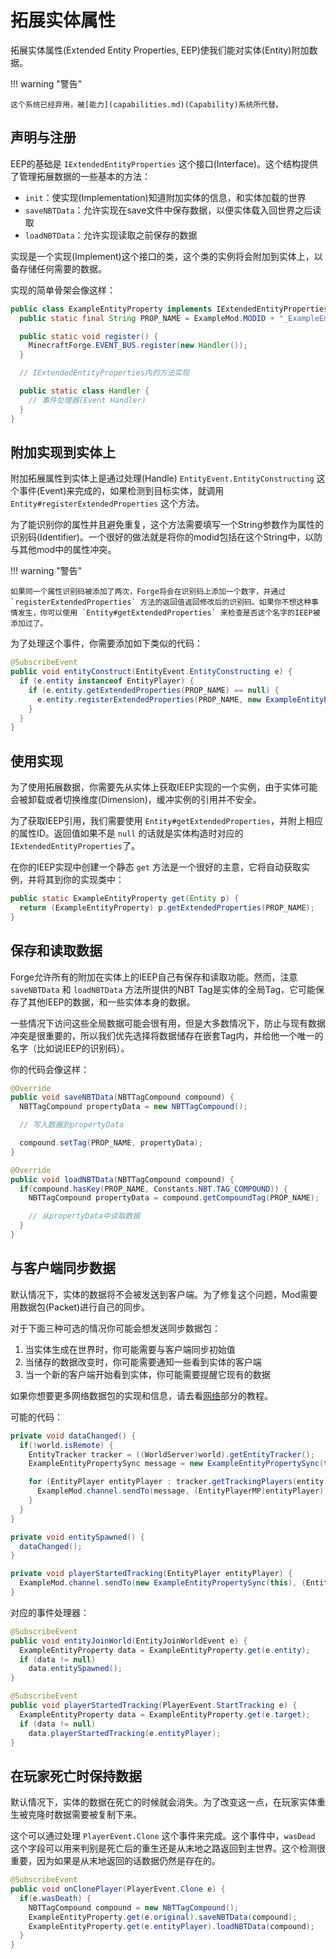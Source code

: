 拓展实体属性
===========

拓展实体属性(Extended Entity Properties, EEP)使我们能对实体(Entity)附加数据。

!!! warning "警告"

	这个系统已经弃用，被[能力](capabilities.md)(Capability)系统所代替。

声明与注册
---------

EEP的基础是 `IExtendedEntityProperties` 这个接口(Interface)。这个结构提供了管理拓展数据的一些基本的方法：

- `init`：使实现(Implementation)知道附加实体的信息，和实体加载的世界
- `saveNBTData`：允许实现在save文件中保存数据，以便实体载入回世界之后读取
- `loadNBTData`：允许实现读取之前保存的数据

实现是一个实现(Implement)这个接口的类，这个类的实例将会附加到实体上，以备存储任何需要的数据。

实现的简单骨架会像这样：

```java
public class ExampleEntityProperty implements IExtendedEntityProperties {
  public static final String PROP_NAME = ExampleMod.MODID + "_ExampleEntityData";

  public static void register() {
    MinecraftForge.EVENT_BUS.register(new Handler());
  }

  // IExtendedEntityProperties内的方法实现

  public static class Handler {
    // 事件处理器(Event Handler)
  }
}
```

附加实现到实体上
--------------

附加拓展属性到实体上是通过处理(Handle) `EntityEvent.EntityConstructing` 这个事件(Event)来完成的，如果检测到目标实体，就调用 `Entity#registerExtendedProperties` 这个方法。

为了能识别你的属性并且避免重复，这个方法需要填写一个String参数作为属性的识别码(Identifier)。一个很好的做法就是将你的modid包括在这个String中，以防与其他mod中的属性冲突。

!!! warning "警告"

	如果同一个属性识别码被添加了两次，Forge将会在识别码上添加一个数字，并通过 `registerExtendedProperties` 方法的返回值返回修改后的识别码。如果你不想这种事情发生，你可以使用 `Entity#getExtendedProperties` 来检查是否这个名字的IEEP被添加过了。

为了处理这个事件，你需要添加如下类似的代码：

```java
@SubscribeEvent
public void entityConstruct(EntityEvent.EntityConstructing e) {
  if (e.entity instanceof EntityPlayer) {
    if (e.entity.getExtendedProperties(PROP_NAME) == null) {
      e.entity.registerExtendedProperties(PROP_NAME, new ExampleEntityProperty());
    }
  }
}
```

使用实现
-------

为了使用拓展数据，你需要先从实体上获取IEEP实现的一个实例，由于实体可能会被卸载或者切换维度(Dimension)，缓冲实例的引用并不安全。

为了获取IEEP引用，我们需要使用 `Entity#getExtendedProperties`，并附上相应的属性ID。返回值如果不是 `null` 的话就是实体构造时对应的 `IExtendedEntityProperties`了。

在你的IEEP实现中创建一个静态 `get` 方法是一个很好的主意，它将自动获取实例，并将其到你的实现类中：

```java
public static ExampleEntityProperty get(Entity p) {
  return (ExampleEntityProperty) p.getExtendedProperties(PROP_NAME);
}
```

保存和读取数据
-------------

Forge允许所有的附加在实体上的IEEP自己有保存和读取功能。然而，注意 `saveNBTData` 和 `loadNBTData` 方法所提供的NBT Tag是实体的全局Tag，它可能保存了其他IEEP的数据，和一些实体本身的数据。

一些情况下访问这些全局数据可能会很有用，但是大多数情况下，防止与现有数据冲突是很重要的，所以我们优先选择将数据储存在嵌套Tag内，并给他一个唯一的名字（比如说IEEP的识别码）。

你的代码会像这样：

```java
@Override
public void saveNBTData(NBTTagCompound compound) {
  NBTTagCompound propertyData = new NBTTagCompound();

  // 写入数据到propertyData

  compound.setTag(PROP_NAME, propertyData);
}

@Override
public void loadNBTData(NBTTagCompound compound) {
  if(compound.hasKey(PROP_NAME, Constants.NBT.TAG_COMPOUND)) {
    NBTTagCompound propertyData = compound.getCompoundTag(PROP_NAME);

    // 从propertyData中读取数据
  }
}
```

与客户端同步数据
--------------

默认情况下，实体的数据将不会被发送到客户端。为了修复这个问题，Mod需要用数据包(Packet)进行自己的同步。

对于下面三种可选的情况你可能会想发送同步数据包：

1. 当实体生成在世界时，你可能需要与客户端同步初始值
2. 当储存的数据改变时，你可能需要通知一些看到实体的客户端
3. 当一个新的客户端开始看到实体，你可能需要提醒它现有的数据

如果你想要更多网络数据包的实现和信息，请去看[网络](../networking/index.md)部分的教程。

可能的代码：

```java
private void dataChanged() {
  if(!world.isRemote) {
    EntityTracker tracker = ((WorldServer)world).getEntityTracker();
    ExampleEntityPropertySync message = new ExampleEntityPropertySync(this);

    for (EntityPlayer entityPlayer : tracker.getTrackingPlayers(entity)) {
      ExampleMod.channel.sendTo(message, (EntityPlayerMP)entityPlayer);
    }
  }
}

private void entitySpawned() {
  dataChanged();
}

private void playerStartedTracking(EntityPlayer entityPlayer) {
  ExampleMod.channel.sendTo(new ExampleEntityPropertySync(this), (EntityPlayerMP)entityPlayer);
}
```

对应的事件处理器：

```java
@SubscribeEvent
public void entityJoinWorld(EntityJoinWorldEvent e) {
  ExampleEntityProperty data = ExampleEntityProperty.get(e.entity);
  if (data != null)
    data.entitySpawned();
}

@SubscribeEvent
public void playerStartedTracking(PlayerEvent.StartTracking e) {
  ExampleEntityProperty data = ExampleEntityProperty.get(e.target);
  if (data != null)
    data.playerStartedTracking(e.entityPlayer);
}
```

在玩家死亡时保持数据
------------------

默认情况下，实体的数据在死亡的时候就会消失。为了改变这一点，在玩家实体重生被克隆时数据需要被复制下来。

这个可以通过处理 `PlayerEvent.Clone` 这个事件来完成。这个事件中，`wasDead` 这个字段可以用来判别是死亡后的重生还是从末地之路返回到主世界。这个检测很重要，因为如果是从末地返回的话数据仍然是存在的。

```java
@SubscribeEvent
public void onClonePlayer(PlayerEvent.Clone e) {
  if(e.wasDeath) {
    NBTTagCompound compound = new NBTTagCompound();
    ExampleEntityProperty.get(e.original).saveNBTData(compound);
    ExampleEntityProperty.get(e.entityPlayer).loadNBTData(compound);
  }
}
```